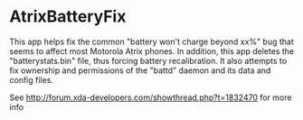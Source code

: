 AtrixBatteryFix
===============
This app helps fix the common "battery won't charge beyond xx%" bug that seems to affect most Motorola Atrix phones.
In addition, this app deletes the "batterystats.bin" file, thus forcing battery recalibration. It also attempts to fix ownership and permissions of the "battd" daemon and its data and config files.

See http://forum.xda-developers.com/showthread.php?t=1832470 for more info
